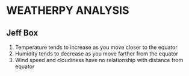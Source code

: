 # WEATHERPY ANALYSIS
## Jeff Box
1. Temperature tends to increase as you move closer to the equator
2. Humidity tends to decrease as you move farther from the equator
3. Wind speed and cloudiness have no relationship with distance from equator